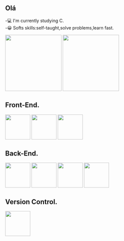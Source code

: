## Olá
-💻 I'm currently studying C.
<br>
-😀 Softs skills:self-taught,solve problems,learn fast.
<div>
  <img height="180em" src='https://github-readme-stats.vercel.app/api?username=FreakW&theme=tokyonight'>
  <img height="180em" src='https://github-readme-stats.vercel.app/api/top-langs/?username=anuraghazra&theme=tokyonight'>
</div>
<div>
  <h2>Front-End.</h2>
  <img height='80em' src="https://cdn.jsdelivr.net/gh/devicons/devicon/icons/css3/css3-plain-wordmark.svg">
  <img height='80em' src="https://cdn.jsdelivr.net/gh/devicons/devicon/icons/html5/html5-plain-wordmark.svg">
  <img height='80em' src="https://cdn.jsdelivr.net/gh/devicons/devicon/icons/javascript/javascript-plain.svg">
</div>
<div>
  <h2>Back-End.</h2>
  <img height='80em' src="https://cdn.jsdelivr.net/gh/devicons/devicon/icons/python/python-plain.svg">
  <img height='80em' src="https://cdn.jsdelivr.net/gh/devicons/devicon/icons/django/django-plain.svg">
  <img height='80em' src="https://cdn.jsdelivr.net/gh/devicons/devicon/icons/flask/flask-original.svg">
  <img height='80em' src="https://cdn.jsdelivr.net/gh/devicons/devicon/icons/linux/linux-plain.svg">
</div>
<div>
  <h2>Version Control.</h2>
  <img height='80em' src="https://cdn.jsdelivr.net/gh/devicons/devicon/icons/git/git-plain.svg">
</div>
